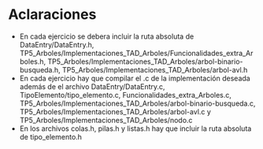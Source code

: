 <h1>Aclaraciones</h1>
<ul>
  <li>En cada ejercicio se debera incluir la ruta absoluta de DataEntry/DataEntry.h, TP5_Arboles/Implementaciones_TAD_Arboles/Funcionalidades_extra_Arboles.h, TP5_Arboles/Implementaciones_TAD_Arboles/arbol-binario-busqueda.h, TP5_Arboles/Implementaciones_TAD_Arboles/arbol-avl.h</li>
  <li>En cada ejercicio hay que compilar el .c de la implementación deseada además de el archivo DataEntry/DataEntry.c, TipoElemento/tipo_elemento.c, Funcionalidades_extra_Arboles.c, TP5_Arboles/Implementaciones_TAD_Arboles/arbol-binario-busqueda.c, TP5_Arboles/Implementaciones_TAD_Arboles/arbol-avl.c y TP5_Arboles/Implementaciones_TAD_Arboles/nodo.c</li>
  <li>En los archivos colas.h, pilas.h y listas.h hay que incluir la ruta absoluta de tipo_elemento.h </li>
</ul>
